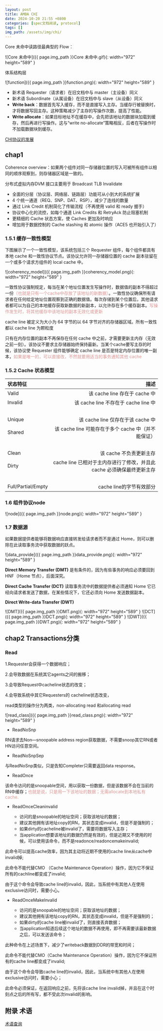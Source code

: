 ```yaml
---
layout: post
title: AMBA CHI
date: 2024-10-20 21:55 +0800
categories: [spec文档阅读, protocol]
tags: []
img_path: /assets/img/chi/
---
```


Core 未命中读路径最典型的 Flow：

![Core 未命中]({{ page.img_path }}Core 未命中.gif){: width="972" height="589" }

体系结构层

![function]({{ page.img_path }}function.png){: width="972" height="589" }

- 新术语 Requester（请求者）在旧文档中与 master（主设备）同义  
- 新术语 Subordinate（从属设备）在旧文档中与 slave（从设备）同义
- **Write back**：数据首先写入缓存，而不是直接写入主存。当缓存行被替换时，才将数据写回主存。这种策略减少了主存的写操作次数，提高了性能。 
- **Write allocate**：如果目标地址不在缓存中，会先把该地址的数据块加载到缓存，然后再进行写操作。这与“write no-allocate”策略相反，后者在写操作时不加载数据块到缓存。


[CHI协议的发展](https://mp.weixin.qq.com/s/ZpZNBhW7_VECyr5JwDCSfA)

## chap1
Coherence overview：如果两个组件对同一存储器位置的写入可被所有组件以相同的顺序观察到，则存储器区域是一致的。

分布式虚拟内存DVM 接口主要用于 Broadcast TLB Invalidate

- 全面的分层（协议层、网络层、链路层）功能可从小到大的系统扩展
- 4 个统一通道（REQ、SNP、DAT、RSP），减少了连线的数量
- 通过 Link Credit 机制简化了传输流程（不再使用 valid 和 ready 握手）
- 协议中心化的流控，如每个通道 Link Credits 和 RetryAck 防止阻塞机制
- 更精细的 Cache 状态方案，使 Caches 更加及时响应
- 增加用于数据控制的 Cache stashing 和 atomic 操作（ACE5 也开始引入了）



### 1.5.1 缓存一致性模型
下图展示了一个一致性模型，该系统包括三个 Requester 组件，每个组件都具有本地 cache 和一致性协议节点。该协议允许同一存储器位置的 cache 副本驻留在一个或多个请求方组件的 local cache 中。

![coherency_model]({{ page.img_path }}coherency_model.png){: width="972" height="589" }

一致性协议强制规定，每当在某个地址位置发生写操作时，数据值的副本不得超过一份<font color="#d99694">（也就是只有一个cache中存放了该地址的新数据）</font>。一致性协议确保所有请求者在任何给定地址位置观察到正确的数据值。每次存储到某个位置后，其他请求者都可以为自己的本地缓存获取新数据的新副本，以允许存在多个缓存副本。<font color="#d99694">写操作发生时，将其他缓存中该地址的副本无效化或更新</font>

cache line 被定义为大小为 64 字节的以 64 字节对齐的存储器区域。所有一致性都以 cache line 为颗粒度

只有在内存位置的副本不再保存在任何 cache 中之前，才需要更新主内存（无效之前一刻）。该协议不要求主存储器始终保持最新。当某个cache要写主存的时候，该协议使 Requester 组件能够确定 cache line 是否是特定内存位置的唯一副本，<font color="#d99694">如果是唯一的，可以直接改，不然就要用适当的事务通知其他 cache</font>

### 1.5.2 Cache 状态模型

| 状态特征 |  描述 | 
|:---------|--------:|
| Valid | 该 cache line 存在于 cache 中 | 
| Invalid | 该 cache line 不存在于 cache line 中 |
| &nbsp; | &nbsp; | 
| Unique | 该 cache line 仅存在于该 cache 中 | 
| Shared | 该 cache line 可能存在于多个 cache 中（并不能保证） |
| &nbsp; | &nbsp; | 
| Clean  | 该 cache 不负责更新主存 |
| Dirty | cache line 已相对于主内存进行了修改，并且此 cache 必须确保最终更新主存 |
| &nbsp; | &nbsp; | 
| Full/Partial/Empty | cache line的字节有效部分 |

### 1.6 组件协议node

![node]({{ page.img_path }}node.png){: width="972" height="589" }

### 1.7 数据源

如果数据提供者能够将数据响应直接转发给请求者而不是通过 Home，则可以删除在此读取事务流中获取数据的跃点。

![data_provide]({{ page.img_path }}data_provide.png){: width="972" height="589" }

**Direct Memory Transfer (DMT)** 是有条件的，因为有些事务的响应必须要回到 HNF（Home 节点），后面深究。

**Direct Cache Transfer (DCT)** 读取事务流中的数据提供者必须通知 Home 它已经向请求者发送了数据，在某些情况下，它还必须向 Home 发送数据副本。

**Direct Write-data Transfer (DWT)**

![DMT]({{ page.img_path }}DMT.png){: width="972" height="589" }
![DCT]({{ page.img_path }}DCT.png){: width="972" height="589" }
![DWT]({{ page.img_path }}DWT.png){: width="972" height="589" }


## chap2 Transactions分类
### Read
1.Requester会获得一个数据响应；

2.会导致数据在系统其它agents之间的搬移；

3.会导致Request中cacheline状态的改变；

4.会导致系统中其它Requesters的 cacheline状态改变，

read类型的操作分为两类，non-allocating read 和allocating read

![read_class]({{ page.img_path }}read_class.png){: width="972" height="589" }

- ReadNoSnp

RN请求去Non—snoopable address region获取数据，不需要snoop其它RN或者HN访问任意空间。

- ReadNoSnpSep

与ReadNoSnp类似，只是告知Completer只需要返回data response。

- ReadOnce

该命令访问的是snoopable空间，用以获取一份数据，但是该数据不会在当前的RN中缓存；<font color="#d99694">也就是说，只是用一下该地址的数据；无需allocate到本地私有cache.</font>

- ReadOnceCleaninvalid

	- 访问的是snoopable的地址空间；获取该地址的数据；
	- 建议其他拥有该地址copy的RN，其状态变成invalid，但是不是强制的；
	- 如果dirty的cacheline被invalid了，需要将数据写入主存；
	- 当application想要该地址的数据仍然是有效的，但是近期又不使用的时候，可以使用该命令，而不是readonce/readoncemakeinvalid;

此命令可以提高cache效率，因为其主动将近期不使用的cache line从cache中invalid掉;

此命令不能代替CMO （Cache Maintenance Operation）操作，因为它不保证所有的cachline都变成了invalid;

由于这个命令会导致cache line的invalid，因此，当系统中有其他人在使用exclusive访问时，需要小心。

-  ReadOnceMakelnvalid

	- 访问的是snoopable的地址空间；获取该地址的数据；
	- 建议其他拥有该地址copy的RN，其状态变成invalid，但是不是强制的；
	- 如果dirty的cache line被invalid了，则直接丢弃数据；
	- 当application知道后续这个地址的数据不再使用，即不再需要该最新数据之后，可以发送该命令；

此种命令在上述场景下，减少了writeback数据到DDR的带宽和时间；

此命令不能代替CMO（Cache Maintenance Operation）操作，因为它不保证所有的cache line都变成了invalid;

由于这个命令会导致cache line的invalid，因此，当系统中有其他人在使用exclusive访问时，需要小心；

此命令必须保证，在返回响应之前，先将该cache line invalid掉，并且在这个时刻点之后的所有写，都不受此次invalid的影响。





## 附录 术语
[术语查询](https://blog.csdn.net/qq_40147893/article/details/136596743)